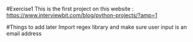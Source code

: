 #Exercise1
This is the first project on this website : https://www.interviewbit.com/blog/python-projects/?amp=1

#Things to add later
Import regex library and make sure user input is an email address